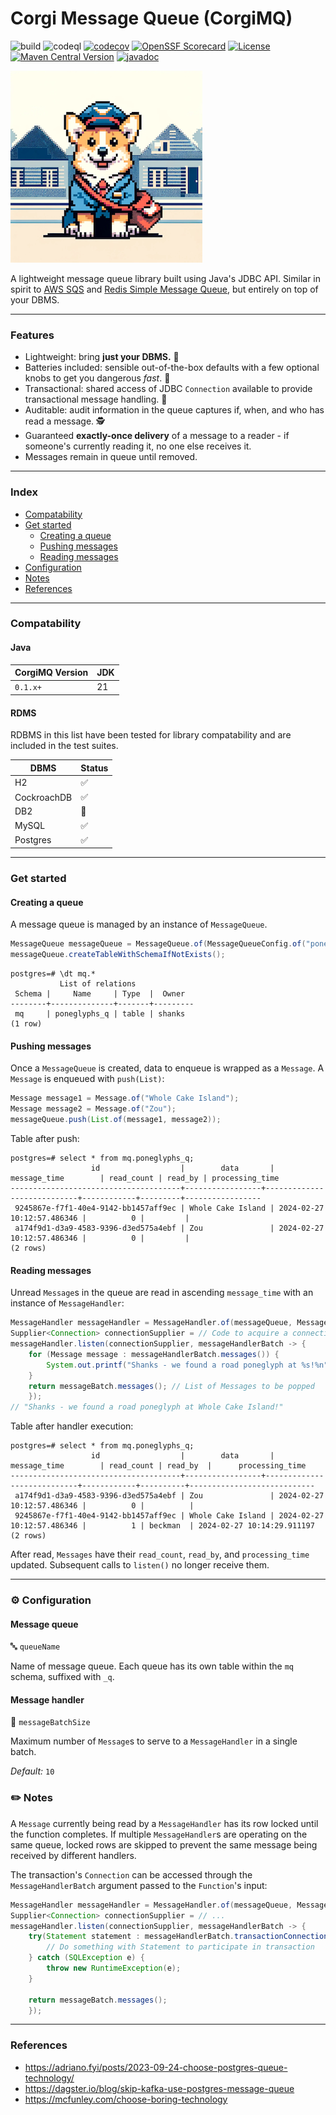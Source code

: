 # Corgi Message Queue (CorgiMQ)

![build](https://github.com/hailuand/corgio-mq/actions/workflows/maven.yaml/badge.svg) ![codeql](https://github.com/hailuand/corgimq/actions/workflows/codeql.yaml/badge.svg) [![codecov](https://codecov.io/github/hailuand/corgimq/graph/badge.svg?token=NYQYU42L1U)](https://codecov.io/github/hailuand/corgimq)
[![OpenSSF Scorecard](https://api.securityscorecards.dev/projects/github.com/hailuand/corgimq/badge)](https://securityscorecards.dev/viewer/?uri=github.com/hailuand/corgimq)
[![License](https://img.shields.io/badge/License-Apache_2.0-blue.svg)](https://opensource.org/licenses/Apache-2.0) [![Maven Central Version](https://img.shields.io/maven-central/v/io.github.hailuand/corgimq?color=blue)](https://central.sonatype.com/artifact/io.github.hailuand/corgimq) [![javadoc](https://javadoc.io/badge2/io.github.hailuand/corgimq/javadoc.svg)](https://javadoc.io/doc/io.github.hailuand/corgimq)

![mascot.jpg](mascot.jpg)

A lightweight message queue library built using Java's JDBC API. Similar in spirit to [AWS SQS](https://aws.amazon.com/sqs/)
and [Redis Simple Message Queue](https://github.com/smrchy/rsmq), but entirely on top of your DBMS.

---

### Features
- Lightweight: bring **just your DBMS.** :rocket:
- Batteries included: sensible out-of-the-box defaults with a few optional knobs to get you dangerous _fast_. :battery:
- Transactional: shared access of JDBC `Connection` available to provide transactional message handling. :handshake:
- Auditable: audit information in the queue captures if, when, and who has read a message. :detective:
- Guaranteed **exactly-once delivery** of a message to a reader - if someone's currently reading it, no one else receives it.
- Messages remain in queue until removed.

---

### Index
* [Compatability](#compatability)
* [Get started](#get-started)
  * [Creating a queue](#creating-a-queue)
  * [Pushing messages](#pushing-messages)
  * [Reading messages](#reading-messages)
* [Configuration](#-configuration)
* [Notes](#-notes)
* [References](#references)

---

### Compatability

#### Java
| CorgiMQ Version | JDK |
|-----------------|-----|
| `0.1.x+`        | 21  |


#### RDMS
RDBMS in this list have been tested for library compatability and are included in the test suites.

| DBMS        | Status             |
|-------------|--------------------|
| H2          | :white_check_mark: |
| CockroachDB | :white_check_mark: |
| DB2         | :test_tube:        |
| MySQL       | :white_check_mark: |
| Postgres    | :white_check_mark: |

---

### Get started
#### Creating a queue
A message queue is managed by an instance of `MessageQueue`.

```java
MessageQueue messageQueue = MessageQueue.of(MessageQueueConfig.of("poneglyphs")); // Name of queue, table will have '_q' suffix
messageQueue.createTableWithSchemaIfNotExists();
```

```
postgres=# \dt mq.*
           List of relations
 Schema |     Name     | Type  |  Owner
--------+--------------+-------+---------
 mq     | poneglyphs_q | table | shanks
(1 row)
```

#### Pushing messages
Once a `MessageQueue` is created, data to enqueue is wrapped as a `Message`. A `Message` is enqueued with `push(List)`:

```java
Message message1 = Message.of("Whole Cake Island");
Message message2 = Message.of("Zou");
messageQueue.push(List.of(message1, message2));
```

Table after push:

```
postgres=# select * from mq.poneglyphs_q;
                  id                  |        data       |        message_time        | read_count | read_by | processing_time
--------------------------------------+-----------------+----------------------------+------------+---------+-----------------
 9245867e-f7f1-40e4-9142-bb1457aff9ec | Whole Cake Island | 2024-02-27 10:12:57.486346 |          0 |         |
 a174f9d1-d3a9-4583-9396-d3ed575a4ebf | Zou               | 2024-02-27 10:12:57.486346 |          0 |         |
(2 rows)
```

#### Reading messages
Unread `Message`s in the queue are read in ascending `message_time` with an instance of `MessageHandler`:

```java
MessageHandler messageHandler = MessageHandler.of(messageQueue, MessageHandlerConfig.of(1)); // Read one message at a time
Supplier<Connection> connectionSupplier = // Code to acquire a connection to database
messageHandler.listen(connectionSupplier, messageHandlerBatch -> {
    for (Message message : messageHandlerBatch.messages()) {
        System.out.printf("Shanks - we found a road poneglyph at %s!%n", message.data());
    }
    return messageBatch.messages(); // List of Messages to be popped
    });
// "Shanks - we found a road poneglyph at Whole Cake Island!"
```

Table after handler execution:
```
postgres=# select * from mq.poneglyphs_q;
                  id                  |        data       |        message_time        | read_count | read_by  |      processing_time
--------------------------------------+-----------------+----------------------------+------------+----------+----------------------------
 a174f9d1-d3a9-4583-9396-d3ed575a4ebf | Zou               | 2024-02-27 10:12:57.486346 |          0 |          |
 9245867e-f7f1-40e4-9142-bb1457aff9ec | Whole Cake Island | 2024-02-27 10:12:57.486346 |          1 | beckman  | 2024-02-27 10:14:29.911197
(2 rows)
```
After read, `Messages` have their `read_count`, `read_by`, and `processing_time` updated. Subsequent 
calls to `listen()` no longer receive them.

---

### ⚙️ Configuration
#### Message queue

🔤 `queueName`

Name of message queue. Each queue has its own table within the `mq` schema, suffixed with `_q`.

#### Message handler

🔢 `messageBatchSize`

Maximum number of `Message`s to serve to a `MessageHandler` in a single batch. 

_Default:_ `10`

### ✏️ Notes
A `Message` currently being read by a `MessageHandler` has its row locked until the function completes. If multiple
`MessageHandler`s are operating on the same queue, locked rows are skipped to prevent the same message being received
by different handlers.

The transaction's `Connection` can be accessed through the `MessageHandlerBatch` argument passed to the
`Function`'s input:
```java
MessageHandler messageHandler = MessageHandler.of(messageQueue, MessageHandlerConfig.of(1));
Supplier<Connection> connectionSupplier = // ...
messageHandler.listen(connectionSupplier, messageHandlerBatch -> {
    try(Statement statement : messageHandlerBatch.transactionConnection()) {
        // Do something with Statement to participate in transaction
    } catch (SQLException e) {
        throw new RuntimeException(e);
    }
    
    return messageBatch.messages();
    });
```

---

### References
- https://adriano.fyi/posts/2023-09-24-choose-postgres-queue-technology/
- https://dagster.io/blog/skip-kafka-use-postgres-message-queue
- https://mcfunley.com/choose-boring-technology
